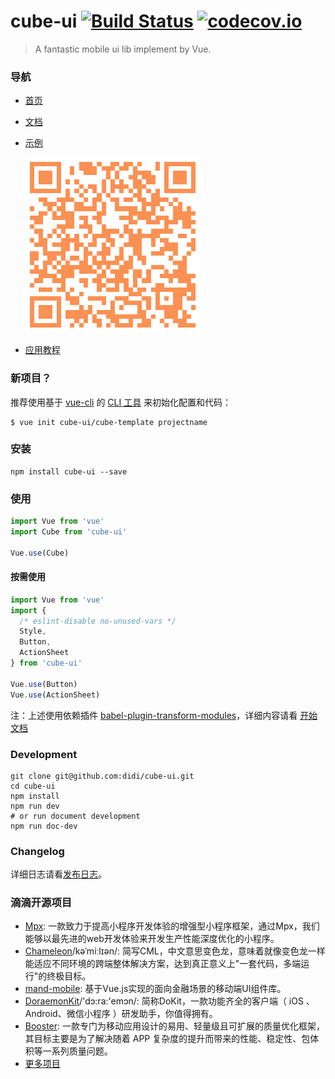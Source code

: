 # cube-ui [![Build Status](https://travis-ci.org/didi/cube-ui.svg?branch=master)](https://travis-ci.org/didi/cube-ui?branch=master) [![codecov.io](http://codecov.io/github/didi/cube-ui/coverage.svg?branch=master)](http://codecov.io/github/didi/cube-ui?branch=master)

> A fantastic mobile ui lib implement by Vue.

### 导航

- [首页](https://didi.github.io/cube-ui/)
- [文档](https://didi.github.io/cube-ui/#/zh-CN/docs)
- [示例](https://didi.github.io/cube-ui/example/)

  ![示例二维码](./assets/example-qr.png)

- [应用教程](https://github.com/cube-ui/cube-application-guide)

### 新项目？

推荐使用基于 [vue-cli](https://github.com/vuejs/vue-cli) 的 [CLI 工具](https://github.com/cube-ui/cube-template) 来初始化配置和代码：

```shell
$ vue init cube-ui/cube-template projectname
```

### 安装

```shell
npm install cube-ui --save
```

### 使用

```js
import Vue from 'vue'
import Cube from 'cube-ui'

Vue.use(Cube)
```

#### 按需使用

```js
import Vue from 'vue'
import {
  /* eslint-disable no-unused-vars */
  Style,
  Button,
  ActionSheet
} from 'cube-ui'

Vue.use(Button)
Vue.use(ActionSheet)
```

注：上述使用依赖插件 [babel-plugin-transform-modules](https://www.npmjs.com/package/babel-plugin-transform-modules)，详细内容请看 [开始文档](https://didi.github.io/cube-ui/#/zh-CN/docs/quick-start)

### Development

```shell
git clone git@github.com:didi/cube-ui.git
cd cube-ui
npm install
npm run dev
# or run document development
npm run doc-dev
```

### Changelog

详细日志请看[发布日志](https://github.com/didi/cube-ui/releases)。

### 滴滴开源项目

- [Mpx](https://github.com/didi/mpx): 一款致力于提高小程序开发体验的增强型小程序框架，通过Mpx，我们能够以最先进的web开发体验来开发生产性能深度优化的小程序。
- [Chameleon](https://github.com/didi/chameleon)/kəˈmiːlɪən/: 简写CML，中文意思变色龙，意味着就像变色龙一样能适应不同环境的跨端整体解决方案，达到真正意义上"一套代码，多端运行"的终极目标。
- [mand-mobile](https://github.com/didi/mand-mobile): 基于Vue.js实现的面向金融场景的移动端UI组件库。
- [DoraemonKit](https://github.com/didi/DoraemonKit)/'dɔ:ra:'emɔn/: 简称DoKit，一款功能齐全的客户端（ iOS 、Android、微信小程序 ）研发助手，你值得拥有。
- [Booster](https://github.com/didi/booster): 一款专门为移动应用设计的易用、轻量级且可扩展的质量优化框架，其目标主要是为了解决随着 APP 复杂度的提升而带来的性能、稳定性、包体积等一系列质量问题。
- [更多项目](https://github.com/didi/)
